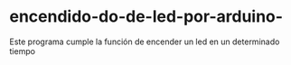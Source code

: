 # encendido-do-de-led-por-arduino-
Este programa cumple la función de encender un led en un determinado tiempo
